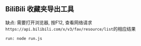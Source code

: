 ## BiliBili 收藏夹导出工具

缺点: 需要打开浏览器, 按F12, 查看网络请求`https://api.bilibili.com/x/v3/fav/resource/list`的相应结果

```
run: node run.js
```
